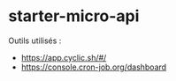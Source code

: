 # starter-micro-api

Outils utilisés :
- https://app.cyclic.sh/#/
- https://console.cron-job.org/dashboard
